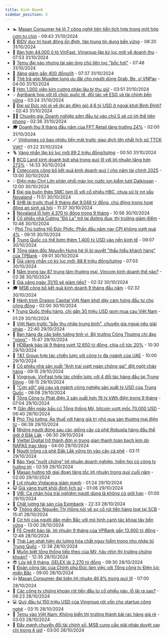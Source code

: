 ```yaml
---
title: Kinh Doanh
sidebar_position: 5
---
```


<!-- dantri-kinh-doanh:START -->
- 🏊 [Masan Consumer hé lộ 7 công nghệ tiên tiến tích hợp trong một hộp cơm tự chín](https://dantri.com.vn/kinh-doanh/masan-consumer-he-lo-7-cong-nghe-tien-tien-tich-hop-trong-mot-hop-com-tu-chin-20241031163126815.htm) - 09:43 31/10/2024
- 🦆 [BIDV duy trì hoạt động ổn định, tập trung tín dụng bền vững](https://dantri.com.vn/kinh-doanh/bidv-duy-tri-hoat-dong-on-dinh-tap-trung-tin-dung-ben-vung-20241031145216622.htm) - 08:20 31/10/2024
- 🦄 [Bán hơn 44.000 ô tô VinFast, Vingroup lập kỷ lục mới về doanh thu](https://dantri.com.vn/kinh-doanh/ban-hon-44000-o-to-vinfast-vingroup-lap-ky-luc-moi-ve-doanh-thu-20241031141653776.htm) - 07:53 31/10/2024
- 🌝 [Temu đại náo nhưng tài sản ông chủ liên tục &quot;bốc hơi&quot;](https://dantri.com.vn/kinh-doanh/temu-dai-nao-nhung-tai-san-ong-chu-lien-tuc-boc-hoi-20241031135248623.htm) - 07:48 31/10/2024
- 💃 [Xăng giảm gần 400 đồng/lít](https://dantri.com.vn/kinh-doanh/xang-giam-gan-400-donglit-20241031143539082.htm) - 07:37 31/10/2024
- 🦏 [Thẻ trả góp Muadee tung ưu đãi cho người dùng Grab, Be, ví VNPay](https://dantri.com.vn/kinh-doanh/the-tra-gop-muadee-tung-uu-dai-cho-nguoi-dung-grab-be-vi-vnpay-20241031103244854.htm) - 04:00 31/10/2024
- 🦩 [Hơn 1.000 viên kim cương nhập lậu bị thu giữ](https://dantri.com.vn/kinh-doanh/hon-1000-vien-kim-cuong-nhap-lau-bi-thu-giu-20241031095911608.htm) - 03:51 31/10/2024
- 💡 [Agribank họp với tổ chức quốc tế, đối tác về ESG và tài chính bền vững](https://dantri.com.vn/kinh-doanh/agribank-hop-voi-to-chuc-quoc-te-doi-tac-ve-esg-va-tai-chinh-ben-vung-20241031101613652.htm) - 03:24 31/10/2024
- 🌊 [Đại sứ Đức nói gì về dự án điện gió 4,6 tỷ USD ở ngoài khơi Bình Định?](https://dantri.com.vn/kinh-doanh/dai-su-duc-noi-gi-ve-du-an-dien-gio-46-ty-usd-o-ngoai-khoi-binh-dinh-20241030221735700.htm) - 02:43 31/10/2024
- 🧑‍💻 [Chuyên gia: Doanh nghiệp sớm đầu tư vào chữ S sẽ có lợi thế tiên phong](https://dantri.com.vn/kinh-doanh/chuyen-gia-doanh-nghiep-som-dau-tu-vao-chu-s-se-co-loi-the-tien-phong-20241031012039352.htm) - 02:36 31/10/2024
- 🎓 [Doanh thu 9 tháng đầu năm của FPT Retail tăng trưởng 24%](https://dantri.com.vn/kinh-doanh/doanh-thu-9-thang-dau-nam-cua-fpt-retail-tang-truong-24-20241030225142007.htm) - 02:00 31/10/2024
- 🪄 [Vinhomes có bao nhiêu tiền mặt trước giao dịch lớn nhất lịch sử TTCK Việt?](https://dantri.com.vn/kinh-doanh/vinhomes-co-bao-nhieu-tien-mat-truoc-giao-dich-lon-nhat-lich-su-ttck-viet-20241031034307409.htm) - 01:22 31/10/2024
- 🪜 [Vàng nhẫn lập kỷ lục mới 89,2 triệu đồng/lượng](https://dantri.com.vn/kinh-doanh/vang-nhan-lap-ky-luc-moi-892-trieu-dongluong-20241031004746656.htm) - 00:50 31/10/2024
- 🦄 [BCG Land kinh doanh bứt phá trong quý III với lợi nhuận tăng hơn 273%](https://dantri.com.vn/kinh-doanh/bcg-land-kinh-doanh-but-pha-trong-quy-iii-voi-loi-nhuan-tang-hon-273-20241030213338177.htm) - 14:33 30/10/2024
- 💯 [Coteccons công bố kết quả kinh doanh quý I cho năm tài chính 2025](https://dantri.com.vn/kinh-doanh/coteccons-cong-bo-ket-qua-kinh-doanh-quy-i-cho-nam-tai-chinh-2025-20241030182233548.htm) - 13:00 30/10/2024
- 💡 [Điện máy Chợ Lớn phân phối máy lọc nước ion kiềm tươi Daikiosan](https://dantri.com.vn/kinh-doanh/dien-may-cho-lon-phan-phoi-may-loc-nuoc-ion-kiem-tuoi-daikiosan-20241030190303876.htm) - 12:00 30/10/2024
- 🧰 [Đại gia buôn thép SMC tạm lỗ với cổ phiếu HBC, chưa xử lý nợ xấu Novaland](https://dantri.com.vn/kinh-doanh/dai-gia-buon-thep-smc-tam-lo-voi-co-phieu-hbc-chua-xu-ly-no-xau-novaland-20241030160247861.htm) - 11:51 30/10/2024
- 🎊 [SHB lãi trước thuế 9 tháng đạt 9.048 tỷ đồng, chủ động trong hoạt động an sinh xã hội](https://dantri.com.vn/kinh-doanh/shb-lai-truoc-thue-9-thang-dat-9048-ty-dong-chu-dong-trong-hoat-dong-an-sinh-xa-hoi-20241030183128848.htm) - 11:37 30/10/2024
- 🔭 [Novaland lỗ hơn 4.370 tỷ đồng trong 9 tháng](https://dantri.com.vn/kinh-doanh/novaland-lo-hon-4370-ty-dong-trong-9-thang-20241030170557366.htm) - 10:56 30/10/2024
- 💼 [Cổ phiếu nhà Cường &quot;Đô La&quot; trở lại đường đua; thị trường giảm điểm](https://dantri.com.vn/kinh-doanh/co-phieu-nha-cuong-do-la-tro-lai-duong-dua-thi-truong-giam-diem-20241030164821878.htm) - 10:46 30/10/2024
- 🕯 [Phó Thủ tướng Hồ Đức Phớc: Phấn đấu năm nay CPI không vượt quá 4%](https://dantri.com.vn/kinh-doanh/pho-thu-tuong-ho-duc-phoc-phan-dau-nam-nay-cpi-khong-vuot-qua-4-20241030160239970.htm) - 09:10 30/10/2024
- 🫣 [Trung Quốc có thể bơm thêm 1.400 tỷ USD vào nền kinh tế](https://dantri.com.vn/kinh-doanh/trung-quoc-co-the-bom-them-1400-ty-usd-vao-nen-kinh-te-20241030151706231.htm) - 09:07 30/10/2024
- 🤠 [Tổng giám đốc Nguyễn Hưng hé lộ bí quyết &quot;thấu hiểu khách hàng&quot; của TPBank](https://dantri.com.vn/kinh-doanh/tong-giam-doc-nguyen-hung-he-lo-bi-quyet-thau-hieu-khach-hang-cua-tpbank-20241030155251014.htm) - 09:01 30/10/2024
- 🌈 [Giá vàng nhẫn có kỷ lục mới: 88,8 triệu đồng/lượng](https://dantri.com.vn/kinh-doanh/gia-vang-nhan-co-ky-luc-moi-888-trieu-dongluong-20241030070430056.htm) - 07:03 30/10/2024
- 🦅 [Nắm trong tay 87 trung tâm thương mại, Vincom kinh doanh thế nào?](https://dantri.com.vn/kinh-doanh/nam-trong-tay-87-trung-tam-thuong-mai-vincom-kinh-doanh-the-nao-20241030053945072.htm) - 02:38 30/10/2024
- 🌁 [Giá xăng ngày 31/10 sẽ giảm tiếp?](https://dantri.com.vn/kinh-doanh/gia-xang-ngay-3110-se-giam-tiep-20241029215333730.htm) - 02:32 30/10/2024
- 🎓 [MSB công bố kết quả kinh doanh 9 tháng đầu năm](https://dantri.com.vn/kinh-doanh/msb-cong-bo-ket-qua-kinh-doanh-9-thang-dau-nam-20241030092337651.htm) - 02:32 30/10/2024
- 📝 [Hành trình Dragon Capital Việt Nam khơi dậy cảm hứng đầu tư cho cộng đồng](https://dantri.com.vn/kinh-doanh/hanh-trinh-dragon-capital-viet-nam-khoi-day-cam-hung-dau-tu-cho-cong-dong-20241030085439121.htm) - 02:00 30/10/2024
- 🕴 [Trung Quốc thiếu hàng, chi gần 30 triệu USD gom mua cau Việt Nam](https://dantri.com.vn/kinh-doanh/trung-quoc-thieu-hang-chi-gan-30-trieu-usd-gom-mua-cau-viet-nam-20241029185421374.htm) - 01:29 30/10/2024
- 🧰 [Việt Nam trước &quot;bẫy thu nhập trung bình&quot;, chuyên gia ngoại nêu giải pháp](https://dantri.com.vn/kinh-doanh/viet-nam-truoc-bay-thu-nhap-trung-binh-chuyen-gia-ngoai-neu-giai-phap-20241025201748768.htm) - 22:40 29/10/2024
- 🤖 [Bán hàng đa cấp biến tướng tinh vi, Bộ trưởng Công Thương chỉ đạo &quot;nóng&quot;](https://dantri.com.vn/kinh-doanh/ban-hang-da-cap-bien-tuong-tinh-vi-bo-truong-cong-thuong-chi-dao-nong-20241029222318383.htm) - 15:47 29/10/2024
- 🤠 [HDBank báo lãi 9 tháng vượt 12.650 tỷ đồng, chia cổ tức 20%](https://dantri.com.vn/kinh-doanh/hdbank-bao-lai-9-thang-vuot-12650-ty-dong-chia-co-tuc-20-20241029172038730.htm) - 10:30 29/10/2024
- 🌮 [T&amp;T Group hợp tác chiến lược với công ty đa ngành của UAE](https://dantri.com.vn/kinh-doanh/tt-group-hop-tac-chien-luoc-voi-cong-ty-da-nganh-cua-uae-20241029145420578.htm) - 10:00 29/10/2024
- 🦄 [Cổ phiếu nhà sản xuất &quot;Anh trai vượt ngàn chông gai&quot; đột ngột cháy hàng](https://dantri.com.vn/kinh-doanh/co-phieu-nha-san-xuat-anh-trai-vuot-ngan-chong-gai-dot-ngot-chay-hang-20241029125159788.htm) - 09:15 29/10/2024
- 👺 [Vingroup, VinFast hợp tác chiến lược với 4 đối tác hàng đầu tại Trung Đông](https://dantri.com.vn/kinh-doanh/vingroup-vinfast-hop-tac-chien-luoc-voi-4-doi-tac-hang-dau-tai-trung-dong-20241029145127331.htm) - 08:15 29/10/2024
- 🤗 [&quot;Cơn sốt&quot; giá cau và ngành công nghiệp sản xuất tỷ USD của Trung Quốc](https://dantri.com.vn/kinh-doanh/con-sot-gia-cau-va-nganh-cong-nghiep-san-xuat-ty-usd-cua-trung-quoc-20241029133839833.htm) - 08:08 29/10/2024
- 💪 [Tổng Công ty Phát điện 3 sản xuất hơn 19 tỷ kWh điện trong 9 tháng](https://dantri.com.vn/kinh-doanh/tong-cong-ty-phat-dien-3-san-xuat-hon-19-ty-kwh-dien-trong-9-thang-20241029125346448.htm) - 07:04 29/10/2024
- ⚗️ [Gần đến ngày bầu cử Tổng thống Mỹ, bitcoin vượt mốc 70.000 USD](https://dantri.com.vn/kinh-doanh/gan-den-ngay-bau-cu-tong-thong-my-bitcoin-vuot-moc-70000-usd-20241029125508015.htm) - 06:40 29/10/2024
- 🧠 [Phó Thủ tướng: Áp thuế với hàng giá trị nhỏ qua sàn thương mại điện tử](https://dantri.com.vn/kinh-doanh/pho-thu-tuong-ap-thue-voi-hang-gia-tri-nho-qua-san-thuong-mai-dien-tu-20241029125439605.htm) - 06:39 29/10/2024
- 🗽 [Những người đứng sau các giống cây cà phê Robusta hàng đầu thế giới ở Đăk Lăk](https://dantri.com.vn/kinh-doanh/nhung-nguoi-dung-sau-cac-giong-cay-ca-phe-robusta-hang-dau-the-gioi-o-dak-lak-20241029122254538.htm) - 06:30 29/10/2024
- 🫣 [Viettel Digital trở thành đơn vị trung gian thanh toán bạch kim do NAPAS trao tặng](https://dantri.com.vn/kinh-doanh/viettel-digital-tro-thanh-don-vi-trung-gian-thanh-toan-bach-kim-do-napas-trao-tang-20241028172310322.htm) - 04:00 29/10/2024
- 🫣 [Người trồng cà phê Đắk Lắk vững tin vào cây cà phê](https://dantri.com.vn/kinh-doanh/nguoi-trong-ca-phe-dak-lak-vung-tin-vao-cay-ca-phe-20241029100424009.htm) - 03:11 29/10/2024
- 🫣 [Bão Yagi &quot;nuốt chửng&quot; lợi nhuận doanh nghiệp, hiếm hoi có công ty hưởng lợi](https://dantri.com.vn/kinh-doanh/bao-yagi-nuot-chung-loi-nhuan-doanh-nghiep-hiem-hoi-co-cong-ty-huong-loi-20241029094923784.htm) - 02:59 29/10/2024
- 💂 [Masan hướng tới giai đoạn tăng tốc lợi nhuận trong quý cuối năm](https://dantri.com.vn/kinh-doanh/masan-huong-toi-giai-doan-tang-toc-loi-nhuan-trong-quy-cuoi-nam-20241028163823105.htm) - 02:00 29/10/2024
- 💫 [Lợi nhuận Viglacera giảm mạnh](https://dantri.com.vn/kinh-doanh/loi-nhuan-viglacera-giam-manh-20241025165906209.htm) - 01:24 29/10/2024
- 😺 [Giá vàng trượt khỏi đỉnh lịch sử](https://dantri.com.vn/kinh-doanh/gia-vang-truot-khoi-dinh-lich-su-20241028221335401.htm) - 01:06 29/10/2024
- 🦆 [VIB: Cá nhân hóa trải nghiệm người dùng là không có giới hạn](https://dantri.com.vn/kinh-doanh/vib-ca-nhan-hoa-trai-nghiem-nguoi-dung-la-khong-co-gioi-han-20241028165628443.htm) - 01:00 29/10/2024
- 👀 [Chất lượng tài sản của Eximbank](https://dantri.com.vn/kinh-doanh/chat-luong-tai-san-cua-eximbank-20241028011620272.htm) - 22:33 28/10/2024
- 🐵 [Thống đốc Nguyễn Thị Hồng nói về sự cố rút tiền hàng loạt tại SCB](https://dantri.com.vn/kinh-doanh/thong-doc-nguyen-thi-hong-noi-ve-su-co-rut-tien-hang-loat-tai-scb-20241028201342330.htm) - 15:41 28/10/2024
- 🤖 [Cơ hội của người dân miền Bắc với mô hình canh tác khoai tây bền vững](https://dantri.com.vn/kinh-doanh/co-hoi-cua-nguoi-dan-mien-bac-voi-mo-hinh-canh-tac-khoai-tay-ben-vung-20241028191233289.htm) - 13:00 28/10/2024
- 💂 [FE Credit báo lãi, lợi nhuận 9 tháng của VPBank gần 13.900 tỷ đồng](https://dantri.com.vn/kinh-doanh/fe-credit-bao-lai-loi-nhuan-9-thang-cua-vpbank-gan-13900-ty-dong-20241028193528922.htm) - 12:48 28/10/2024
- 🦆 [Thái Lan phát hiện dư lượng hóa chất nguy hiểm trong nho nhập từ Trung Quốc](https://dantri.com.vn/kinh-doanh/thai-lan-phat-hien-du-luong-hoa-chat-nguy-hiem-trong-nho-nhap-tu-trung-quoc-20241028184706651.htm) - 12:38 28/10/2024
- 🦅 [Muốn biết tổng thống tiếp theo của Mỹ, hãy nhìn thị trường chứng khoán?](https://dantri.com.vn/kinh-doanh/muon-biet-tong-thong-tiep-theo-cua-my-hay-nhin-thi-truong-chung-khoan-20241028163454349.htm) - 12:35 28/10/2024
- 😎 [Lũy kế 9 tháng, GELEX lãi 2.270 tỷ đồng](https://dantri.com.vn/kinh-doanh/luy-ke-9-thang-gelex-lai-2270-ty-dong-20241028155453872.htm) - 09:30 28/10/2024
- 🐎 [Đoàn công tác của Chính phủ Đức làm việc với Tổng công ty Điện lực miền Bắc](https://dantri.com.vn/kinh-doanh/doan-cong-tac-cua-chinh-phu-duc-lam-viec-voi-tong-cong-ty-dien-luc-mien-bac-20241028143608644.htm) - 09:00 28/10/2024
- 👍 [Masan Consumer đạt biên lợi nhuận 46,8% trong quý III](https://dantri.com.vn/kinh-doanh/masan-consumer-dat-bien-loi-nhuan-468-trong-quy-iii-20241028133106945.htm) - 07:00 28/10/2024
- 🦒 [Các công ty chứng khoán rót tiền đầu tư cổ phiếu nào, lỗ lãi ra sao?](https://dantri.com.vn/kinh-doanh/cac-cong-ty-chung-khoan-rot-tien-dau-tu-co-phieu-nao-lo-lai-ra-sao-20241028114018300.htm) - 06:23 28/10/2024
- 💻 [Quỹ đầu tư 150 triệu USD của Vingroup rót vốn cho startup công nghệ](https://dantri.com.vn/kinh-doanh/quy-dau-tu-150-trieu-usd-cua-vingroup-rot-von-cho-startup-cong-nghe-20241028095212980.htm) - 03:15 28/10/2024
- 👺 [Temu vào Việt Nam: Không biến thị trường thành bãi rác hàng giá rẻ](https://dantri.com.vn/kinh-doanh/temu-vao-viet-nam-khong-bien-thi-truong-thanh-bai-rac-hang-gia-re-20241028085645053.htm) - 03:03 28/10/2024
- 🧐 [Đẩy mạnh chuyển đổi tài chính số, MSB cung cấp giải pháp duyệt vay chỉ trong 4 giờ](https://dantri.com.vn/kinh-doanh/day-manh-chuyen-doi-tai-chinh-so-msb-cung-cap-giai-phap-duyet-vay-chi-trong-4-gio-20241027104206482.htm) - 03:00 28/10/2024<!-- dantri-kinh-doanh:END -->
